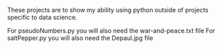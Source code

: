 These projects are to show my ability using python outside of projects specific to data science. 

For pseudoNumbers.py you will also need the war-and-peace.txt file
For saltPepper.py you will also need the Depaul.jpg file
